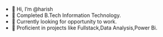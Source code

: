 - 👋 Hi, I’m @harish
- 👀 Completed B.Tech Information Technology.
- 🌱 Currently looking for opportunity to work.
- 💞️ Proficient in projects like Fullstack,Data Analysis,Power Bi.


<!---
harish9710100485/harish9710100485 is a ✨ special ✨ repository because its `README.md` (this file) appears on your GitHub profile.
You can click the Preview link to take a look at your changes.
--->
